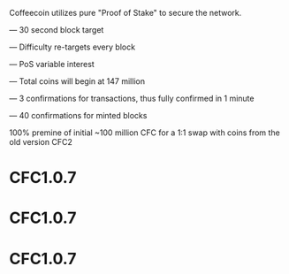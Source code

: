 
Coffeecoin utilizes pure "Proof of Stake" to secure the network. 

— 30 second block target 

— Difficulty re-targets every block 

— PoS variable interest

— Total coins will begin at 147 million 

— 3 confirmations for transactions, thus fully confirmed in 1 minute 

— 40 confirmations for minted blocks 

100% premine of initial ~100 million CFC for a 1:1 swap with coins from the old version CFC2 
# CFC1.0.7
# CFC1.0.7
# CFC1.0.7
